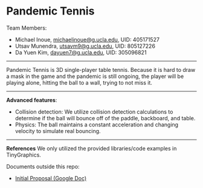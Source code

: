 # Pandemic Tennis

Team Members:
* Michael Inoue, michaelinoue@g.ucla.edu, UID: 405171527 
* Utsav Munendra, utsavm9@g.ucla.edu, UID: 805127226
* Da Yuen Kim, dayuen7@g.ucla.edu, UID: 305096821

---

Pandemic Tennis is 3D single-player table tennis. Because it is hard to draw a mask in the game and the pandemic is still ongoing, the player will be playing alone, hitting the ball to a wall, trying to not miss it. 

---

**Advanced features**:
* Collision detection: We utilize collision detection calculations to determine if the ball will bounce off of the paddle, backboard, and table.
* Physics: The ball maintains a constant acceleration and changing velocity to simulate real bouncing.

---

**References**
We only utilized the provided libraries/code examples in TinyGraphics.

Documents outside this repo:
* [Initial Proposal (Google Doc)](https://docs.google.com/document/d/11gYp_Cpch9pHaLROfFWWhyT-0MKKXDhjeYqwi35HxDw/edit?usp=sharing)
